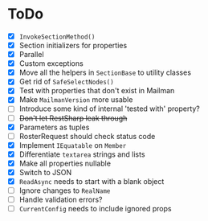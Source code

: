 ﻿# ToDo

- [x] `InvokeSectionMethod()`
- [x] Section initializers for properties
- [x] Parallel
- [x] Custom exceptions
- [x] Move all the helpers in `SectionBase` to utility classes
- [x] Get rid of `SafeSelectNodes()`
- [x] Test with properties that don't exist in Mailman
- [x] Make `MailmanVersion` more usable
- [ ] Introduce some kind of internal 'tested with' property?
- [ ] ~~Don't let RestSharp leak through~~
- [x] Parameters as tuples
- [ ] RosterRequest should check status code
- [x] Implement `IEquatable` on `Member`
- [x] Differentiate `textarea` strings and lists
- [x] Make all properties nullable
- [x] Switch to JSON
- [x] `ReadAsync` needs to start with a blank object
- [ ] Ignore changes to `RealName`
- [ ] Handle validation errors?
- [ ] `CurrentConfig` needs to include ignored props
